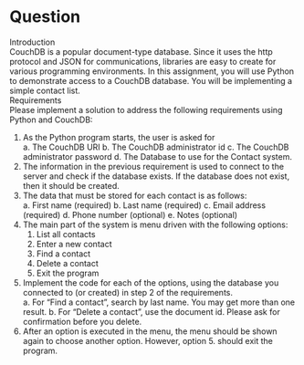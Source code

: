 # Question
Introduction  
CouchDB is a popular document-type database. Since it uses the http protocol and JSON for
communications, libraries are easy to create for various programming environments. In this assignment,
you will use Python to demonstrate access to a CouchDB database. You will be implementing a simple
contact list.  
Requirements  
Please implement a solution to address the following requirements using Python and CouchDB:  
1. As the Python program starts, the user is asked for  
   a. The CouchDB URI
   b. The CouchDB administrator id
   c. The CouchDB administrator password
   d. The Database to use for the Contact system.
2. The information in the previous requirement is used to connect to the server and check if the
database exists. If the database does not exist, then it should be created.  
3. The data that must be stored for each contact is as follows:  
   a. First name (required)
   b. Last name (required)
   c. Email address (required)
   d. Phone number (optional)
   e. Notes (optional)
4. The main part of the system is menu driven with the following options:  
   1. List all contacts
   2. Enter a new contact
   3. Find a contact
   4. Delete a contact
   5. Exit the program
5. Implement the code for each of the options, using the database you connected to (or created) in
step 2 of the requirements.  
   a. For “Find a contact”, search by last name. You may get more than one result.
   b. For “Delete a contact”, use the document id. Please ask for confirmation before you
delete.  
6. After an option is executed in the menu, the menu should be shown again to choose another
option. However, option 5. should exit the program.
